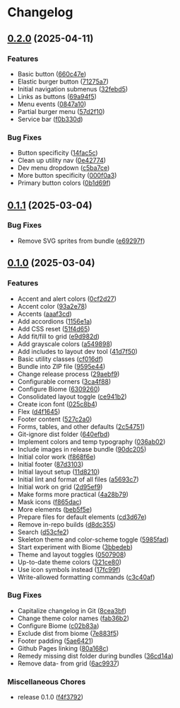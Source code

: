 # Changelog

## [0.2.0](https://github.com/Office-of-Digital-Services/California-Design-System/compare/v0.1.1...v0.2.0) (2025-04-11)


### Features

* Basic button ([660c47e](https://github.com/Office-of-Digital-Services/California-Design-System/commit/660c47e27b28fd8d5647b51fcc6c62fee3212569))
* Elastic burger button ([71275a7](https://github.com/Office-of-Digital-Services/California-Design-System/commit/71275a766c2068b2b907138e33efdf1d25a6e272))
* Initial navigation submenus ([32febd5](https://github.com/Office-of-Digital-Services/California-Design-System/commit/32febd59a691b75c11039cca497a0ff533267d6d))
* Links as buttons ([69a94f5](https://github.com/Office-of-Digital-Services/California-Design-System/commit/69a94f52bf7d0473ecc3be1d3688aaf420d89e01))
* Menu events ([0847a10](https://github.com/Office-of-Digital-Services/California-Design-System/commit/0847a10fb93ddbf56a7123635f9793716a858b0d))
* Partial burger menu ([57d2f10](https://github.com/Office-of-Digital-Services/California-Design-System/commit/57d2f1052d49e87ca847e8cb6283e85479234f66))
* Service bar ([f0b330d](https://github.com/Office-of-Digital-Services/California-Design-System/commit/f0b330d8b02d04b0b405ed3d7a607145e62b8bd7))


### Bug Fixes

* Button specificity ([14fac5c](https://github.com/Office-of-Digital-Services/California-Design-System/commit/14fac5cc50c4925dae953bd249eb18e6344e0c5d))
* Clean up utility nav ([0e42774](https://github.com/Office-of-Digital-Services/California-Design-System/commit/0e42774a8bca6938241a63d47ef8c2b335be632f))
* Dev menu dropdown ([c5ba7ce](https://github.com/Office-of-Digital-Services/California-Design-System/commit/c5ba7ce38d9f7ac0742ebdc22fa919df02f7de54))
* More button specificity ([000f0a3](https://github.com/Office-of-Digital-Services/California-Design-System/commit/000f0a3d623f02b946429dda49f3fe2fb327984d))
* Primary button colors ([0b1d69f](https://github.com/Office-of-Digital-Services/California-Design-System/commit/0b1d69f127a079880eddc20059af83e17b407591))

## [0.1.1](https://github.com/Office-of-Digital-Services/California-Design-System/compare/v0.1.0...v0.1.1) (2025-03-04)


### Bug Fixes

* Remove SVG sprites from bundle ([e69297f](https://github.com/Office-of-Digital-Services/California-Design-System/commit/e69297fd1c4e8c9dfa83bea0bed783d039da784f))

## [0.1.0](https://github.com/Office-of-Digital-Services/California-Design-System/compare/v1.6.0...v0.1.0) (2025-03-04)


### Features

* Accent and alert colors ([0cf2d27](https://github.com/Office-of-Digital-Services/California-Design-System/commit/0cf2d27067bb71c169d079e768362e6be7c35014))
* Accent color ([93a2e78](https://github.com/Office-of-Digital-Services/California-Design-System/commit/93a2e78ac00ca9618e343dd7ac6d0343200a295b))
* Accents ([aaaf3cd](https://github.com/Office-of-Digital-Services/California-Design-System/commit/aaaf3cd4afc53bcc30bdde4ad1de7318b2b3036d))
* Add accordions ([1156e1a](https://github.com/Office-of-Digital-Services/California-Design-System/commit/1156e1a21404044bba003855456e8daac29607d2))
* Add CSS reset ([51f4d65](https://github.com/Office-of-Digital-Services/California-Design-System/commit/51f4d659b1430d33e5ee2ae8884bbb3ad74cc92f))
* Add fit/fill to grid ([e9d982d](https://github.com/Office-of-Digital-Services/California-Design-System/commit/e9d982d6753237df322f34e25ad198011eb4c44c))
* Add grayscale colors ([a549898](https://github.com/Office-of-Digital-Services/California-Design-System/commit/a549898ed149c533fa82908f7aebb926719fdf75))
* Add includes to layout dev tool ([41d7f50](https://github.com/Office-of-Digital-Services/California-Design-System/commit/41d7f50b5943657fab5c794285db1b53a6b8af82))
* Basic utility classes ([cf016df](https://github.com/Office-of-Digital-Services/California-Design-System/commit/cf016df09523227557bbd32d6a730c6e41006648))
* Bundle into ZIP file ([9595e44](https://github.com/Office-of-Digital-Services/California-Design-System/commit/9595e44cb819bdd1c39b5e1ec5fd7603a23f0bf6))
* Change release process ([29aebf9](https://github.com/Office-of-Digital-Services/California-Design-System/commit/29aebf9984fe64d53f7e67e439c900e7533dc5c3))
* Configurable corners ([3ca4f88](https://github.com/Office-of-Digital-Services/California-Design-System/commit/3ca4f88f4f595bb8c2360bb2205da6f7f9b943ed))
* Configure Biome ([6309260](https://github.com/Office-of-Digital-Services/California-Design-System/commit/63092608711cd35992620a8acaa455f6395064bc))
* Consolidated layout toggle ([ce941b2](https://github.com/Office-of-Digital-Services/California-Design-System/commit/ce941b2af0c063c309fb5fe1befa6e5e37d2b42e))
* Create icon font ([025c8b4](https://github.com/Office-of-Digital-Services/California-Design-System/commit/025c8b401976dd4c1eecb481ebbd444df5eb2f3c))
* Flex ([d4f1645](https://github.com/Office-of-Digital-Services/California-Design-System/commit/d4f1645c03325e82584ee83449b2e6ea95c90f4c))
* Footer content ([527c2a0](https://github.com/Office-of-Digital-Services/California-Design-System/commit/527c2a096324dcf7abb05b637ab2ad9269756a02))
* Forms, tables, and other defaults ([2c54751](https://github.com/Office-of-Digital-Services/California-Design-System/commit/2c54751d6d910ecbd1ee3050e19805b5c7ade97e))
* Git-ignore dist folder ([640efbd](https://github.com/Office-of-Digital-Services/California-Design-System/commit/640efbda96d2a78c983e5c5ab93a3bb224543fd6))
* Implement colors and temp typography ([036ab02](https://github.com/Office-of-Digital-Services/California-Design-System/commit/036ab02f37496187fef6c85c7142f4433812fba9))
* Include images in release bundle ([90dc205](https://github.com/Office-of-Digital-Services/California-Design-System/commit/90dc20532595bae4f9645259558bf1e36a0e8f6b))
* Initial color work ([f868f6e](https://github.com/Office-of-Digital-Services/California-Design-System/commit/f868f6ee3770267d2d025e1f0f3d267339098ae0))
* Initial footer ([87d3103](https://github.com/Office-of-Digital-Services/California-Design-System/commit/87d3103fff02d614acf1a6ea1e80b95c32a54c6e))
* Initial layout setup ([11d8210](https://github.com/Office-of-Digital-Services/California-Design-System/commit/11d821093ca4af6d06a89adbb449232a1e8d2633))
* Initial lint and format of all files ([a5693c7](https://github.com/Office-of-Digital-Services/California-Design-System/commit/a5693c7ce847eb940b5c996cc8001edb095e6e6d))
* Initial work on grid ([2d95ef9](https://github.com/Office-of-Digital-Services/California-Design-System/commit/2d95ef9b9855579dbb026e0ae1a59f9579eb775c))
* Make forms more practical ([4a28b79](https://github.com/Office-of-Digital-Services/California-Design-System/commit/4a28b79bcb1c7b801288b108d06b3fdeec532cb6))
* Mask icons ([f865dac](https://github.com/Office-of-Digital-Services/California-Design-System/commit/f865dac4b91bffeba882cc45e03ea41841c2cedb))
* More elements ([beb5f5e](https://github.com/Office-of-Digital-Services/California-Design-System/commit/beb5f5ea6a8e8e9b32e90022cc4906d4ceadbee3))
* Prepare files for default elements ([cd3d67e](https://github.com/Office-of-Digital-Services/California-Design-System/commit/cd3d67ede331a5f1346a9e12aab7b4d27da3a540))
* Remove in-repo builds ([d8dc355](https://github.com/Office-of-Digital-Services/California-Design-System/commit/d8dc355c411aac3310938037b4e521c543ca6f67))
* Search ([d53cfe2](https://github.com/Office-of-Digital-Services/California-Design-System/commit/d53cfe200245ac7435aba31a54f1e7ddaf9eb566))
* Skeleton theme and color-scheme toggle ([5985fad](https://github.com/Office-of-Digital-Services/California-Design-System/commit/5985fadf9b5c2b7d75af5388d9ce87a4eb3c1d79))
* Start experiment with Biome ([3bbedeb](https://github.com/Office-of-Digital-Services/California-Design-System/commit/3bbedeb42928951b91f5f3d63290e778773e0e0c))
* Theme and layout toggles ([0507908](https://github.com/Office-of-Digital-Services/California-Design-System/commit/05079086f46bfe85a0542fa1db5855651f3fa85e))
* Up-to-date theme colors ([321ce80](https://github.com/Office-of-Digital-Services/California-Design-System/commit/321ce8083fba8fcb2eb57ecac08395da1d9c8df0))
* Use icon symbols instead ([17fc99f](https://github.com/Office-of-Digital-Services/California-Design-System/commit/17fc99f657eea388a53fffbaaebd69ce0316040d))
* Write-allowed formatting commands ([c3c40af](https://github.com/Office-of-Digital-Services/California-Design-System/commit/c3c40af4596acb4db20c31de774f3d9febc2c088))


### Bug Fixes

* Capitalize changelog in Git ([8cea3bf](https://github.com/Office-of-Digital-Services/California-Design-System/commit/8cea3bf224a6a0aee708f941d42fe2b85bbd2c93))
* Change theme color names ([fab36b2](https://github.com/Office-of-Digital-Services/California-Design-System/commit/fab36b2a3aae2bc20c2540ba536d877ca8aacf39))
* Configure Biome ([c02b83a](https://github.com/Office-of-Digital-Services/California-Design-System/commit/c02b83a284d0b61846c3799188c3aa60179168c9))
* Exclude dist from biome ([7e883f5](https://github.com/Office-of-Digital-Services/California-Design-System/commit/7e883f565f2e4d4260e08272ac1e2a9199a7d218))
* Footer padding ([5ae6421](https://github.com/Office-of-Digital-Services/California-Design-System/commit/5ae642137d6a0f8a11a9f0b122b90cb38f09fec2))
* Github Pages linking ([80a168c](https://github.com/Office-of-Digital-Services/California-Design-System/commit/80a168c8bd510619427f8a08a4d443da9034e14c))
* Remedy missing dist folder during bundles ([36cd14a](https://github.com/Office-of-Digital-Services/California-Design-System/commit/36cd14a7323f42dcc1ef2b1b2efa032c8927dedb))
* Remove data- from grid ([6ac9937](https://github.com/Office-of-Digital-Services/California-Design-System/commit/6ac99378e40c56d758c11c827b86c20500bd19af))


### Miscellaneous Chores

* release 0.1.0 ([f4f3792](https://github.com/Office-of-Digital-Services/California-Design-System/commit/f4f37929dacd320ac4965880d96e83e7634d2d8c))
